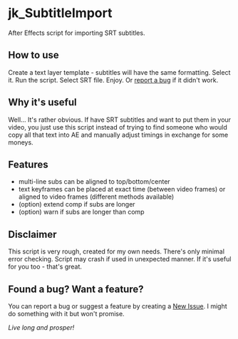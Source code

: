 # jk_SubtitleImport
After Effects script for importing SRT subtitles.

## How to use
Create a text layer template - subtitles will have the same formatting.
Select it.
Run the script.
Select SRT file.
Enjoy. Or [report a bug](https://github.com/Issity/jk_SubtitleImport/issues/new) if it didn't work.

## Why it's useful
Well... It's rather obvious. If have SRT subtitles and want to put them in your video, you just use this script instead of trying to find someone who would copy all that text into AE and manually adjust timings in exchange for some moneys.

## Features
- multi-line subs can be aligned to top/bottom/center
- text keyframes can be placed at exact time (between video frames) or aligned to video frames (different methods available)
- (option) extend comp if subs are longer
- (option) warn if subs are longer than comp

## Disclaimer
This script is very rough, created for my own needs. There's only minimal error checking. Script may crash if used in unexpected manner.
If it's useful for you too - that's great.

## Found a bug? Want a feature?
You can report a bug or suggest a feature by creating a [New Issue](https://github.com/Issity/jk_SubtitleImport/issues/new).
I might do something with it but won't promise.

_Live long and prosper!_
